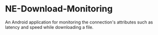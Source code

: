 # NE-Download-Monitoring
An Android application for monitoring the connection's attributes such as latency and speed while downloading a file.
